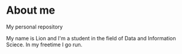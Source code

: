 # About me
My personal repository

My name is Lion and I'm a student in the field of Data and Information Sciece.
In my freetime I go run.
